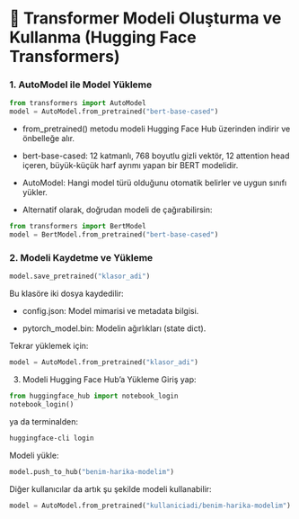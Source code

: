 # 🚀 Transformer Modeli Oluşturma ve Kullanma (Hugging Face Transformers)

### 1. AutoModel ile Model Yükleme


```python
from transformers import AutoModel
model = AutoModel.from_pretrained("bert-base-cased")
```

- from_pretrained() metodu modeli Hugging Face Hub üzerinden indirir ve önbelleğe alır.

- bert-base-cased: 12 katmanlı, 768 boyutlu gizli vektör, 12 attention head içeren, büyük-küçük harf ayrımı yapan bir BERT modelidir.

- AutoModel: Hangi model türü olduğunu otomatik belirler ve uygun sınıfı yükler.

- Alternatif olarak, doğrudan modeli de çağırabilirsin:

```python
from transformers import BertModel
model = BertModel.from_pretrained("bert-base-cased")
```
### 2. Modeli Kaydetme ve Yükleme
```python
model.save_pretrained("klasor_adi")
```

Bu klasöre iki dosya kaydedilir:

- config.json: Model mimarisi ve metadata bilgisi.

- pytorch_model.bin: Modelin ağırlıkları (state dict).

Tekrar yüklemek için:

```python
model = AutoModel.from_pretrained("klasor_adi")
```

3. Modeli Hugging Face Hub’a Yükleme
Giriş yap:

```python
from huggingface_hub import notebook_login
notebook_login()
```
ya da terminalden:

```bash
huggingface-cli login
```

Modeli yükle:


```python
model.push_to_hub("benim-harika-modelim")
```

Diğer kullanıcılar da artık şu şekilde modeli kullanabilir:


```python
model = AutoModel.from_pretrained("kullaniciadi/benim-harika-modelim")
```
